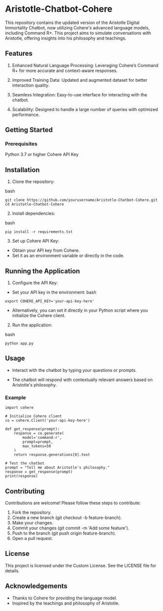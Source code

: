 # Aristotle-Chatbot-Cohere

This repository contains the updated version of the Aristotle Digital Immortality Chatbot, now utilizing Cohere's advanced language models, including Command R+. This project aims to simulate conversations with Aristotle, offering insights into his philosophy and teachings.

## Features

1. Enhanced Natural Language Processing: Leveraging Cohere’s Command R+ for more accurate and context-aware responses.

2. Improved Training Data: Updated and augmented dataset for better interaction quality.

3. Seamless Integration: Easy-to-use interface for interacting with the chatbot.
4. Scalability: Designed to handle a large number of queries with optimized performance.


## Getting Started

### Prerequisites

Python 3.7 or higher
Cohere API Key

## Installation

1. Clone the repository:

bash
```
git clone https://github.com/yourusername/Aristotle-Chatbot-Cohere.git
cd Aristotle-Chatbot-Cohere
```

2. Install dependencies:

bash
```
pip install -r requirements.txt
```

3. Set up Cohere API Key:

- Obtain your API key from Cohere.
- Set it as an environment variable or directly in the code.

## Running the Application
1. Configure the API Key:

- Set your API key in the environment:
bash
```
export COHERE_API_KEY='your-api-key-here'
```

- Alternatively, you can set it directly in your Python script where you initialize the Cohere client.

2. Run the application:

bash
```
python app.py
```

## Usage

- Interact with the chatbot by typing your questions or prompts.

- The chatbot will respond with contextually relevant answers based on Aristotle's philosophy.

### Example
```
import cohere

# Initialize Cohere client
co = cohere.Client('your-api-key-here')

def get_response(prompt):
    response = co.generate(
        model='command-r',
        prompt=prompt,
        max_tokens=50
    )
    return response.generations[0].text

# Test the chatbot
prompt = "Tell me about Aristotle's philosophy."
response = get_response(prompt)
print(response)
```


## Contributing

Contributions are welcome! Please follow these steps to contribute:

1. Fork the repository.
2. Create a new branch (git checkout -b feature-branch).
3. Make your changes.
4. Commit your changes (git commit -m 'Add some feature').
5. Push to the branch (git push origin feature-branch).
6. Open a pull request.


## License
This project is licensed under the Custom License. See the LICENSE file for details.

## Acknowledgements
- Thanks to Cohere for providing the language model.
- Inspired by the teachings and philosophy of Aristotle.